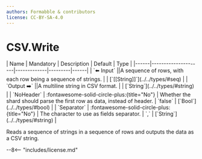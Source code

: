 ```yaml
---
authors: Formabble & contributors
license: CC-BY-SA-4.0
---
```



# CSV.Write

<div class="sh-parameters" markdown="1">
| Name | Mandatory | Description | Default | Type |
|------|---------------------|-------------|---------|------|
| `⬅️ Input` ||A sequence of rows, with each row being a sequence of strings. | | [`[[String]]`](../../types/#seq) |
| `Output ➡️` ||A multiline string in CSV format. | | [`String`](../../types/#string) |
| `NoHeader` | :fontawesome-solid-circle-plus:{title="No"}  | Whether the shard should parse the first row as data, instead of header. | `false` | [`Bool`](../../types/#bool) |
| `Separator` | :fontawesome-solid-circle-plus:{title="No"}  | The character to use as fields separator. | `,` | [`String`](../../types/#string) |

</div>

Reads a sequence of strings in a sequence of rows and outputs the data as a CSV string.

--8<-- "includes/license.md"

